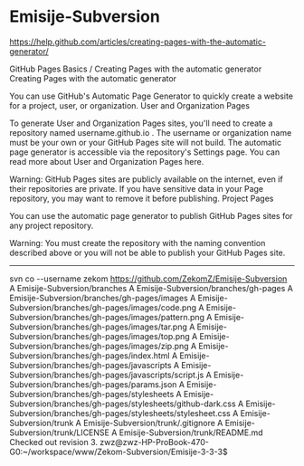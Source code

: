 # Emisije-Subversion

https://help.github.com/articles/creating-pages-with-the-automatic-generator/

GitHub Pages Basics / Creating Pages with the automatic generator
Creating Pages with the automatic generator

You can use GitHub's Automatic Page Generator to quickly create a website for a project, user, or organization.
User and Organization Pages

To generate User and Organization Pages sites, you'll need to create a repository named username.github.io . The username or organization name must be your own or your GitHub Pages site will not build. The automatic page generator is accessible via the repository's Settings page. You can read more about User and Organization Pages here.

Warning: GitHub Pages sites are publicly available on the internet, even if their repositories are private. If you have sensitive data in your Page repository, you may want to remove it before publishing.
Project Pages

You can use the automatic page generator to publish GitHub Pages sites for any project repository.

Warning: You must create the repository with the naming convention described above or you will not be able to publish your GitHub Pages site.

---

svn co --username zekom https://github.com/ZekomZ/Emisije-Subversion
A    Emisije-Subversion/branches
A    Emisije-Subversion/branches/gh-pages
A    Emisije-Subversion/branches/gh-pages/images
A    Emisije-Subversion/branches/gh-pages/images/code.png
A    Emisije-Subversion/branches/gh-pages/images/pattern.png
A    Emisije-Subversion/branches/gh-pages/images/tar.png
A    Emisije-Subversion/branches/gh-pages/images/top.png
A    Emisije-Subversion/branches/gh-pages/images/zip.png
A    Emisije-Subversion/branches/gh-pages/index.html
A    Emisije-Subversion/branches/gh-pages/javascripts
A    Emisije-Subversion/branches/gh-pages/javascripts/script.js
A    Emisije-Subversion/branches/gh-pages/params.json
A    Emisije-Subversion/branches/gh-pages/stylesheets
A    Emisije-Subversion/branches/gh-pages/stylesheets/github-dark.css
A    Emisije-Subversion/branches/gh-pages/stylesheets/stylesheet.css
A    Emisije-Subversion/trunk
A    Emisije-Subversion/trunk/.gitignore
A    Emisije-Subversion/trunk/LICENSE
A    Emisije-Subversion/trunk/README.md
Checked out revision 3.
zwz@zwz-HP-ProBook-470-G0:~/workspace/www/Zekom-Subversion/Emisije-3-3-3$
